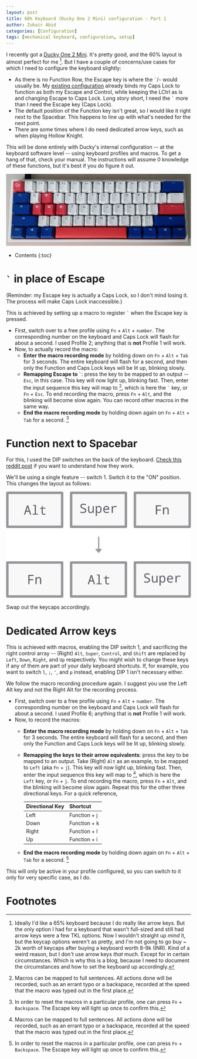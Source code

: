 ```yaml
---
layout: post
title: 60% Keyboard (Ducky One 2 Mini) configuration - Part 1
author: Zubair Abid
categories: [Configuration]
tags: [mechanical keyboard, configuration, setup] 
---
```


I recently got a [Ducky One 2 Mini]. It's pretty good, and the 60% layout is
almost perfect for me [^65lament]. But I have a couple of concerns/use cases for
which I need to configure the keyboard slightly:

- As there is no Function Row, the Escape key is where the `` ` ``/`~`  would
  usually be. My [existing configuration] already binds my Caps Lock to function
  as both my Escape and Control, while keeping the LCtrl as is and changing
  Escape to Caps Lock. Long story short, I need the `` ` `` more than I need the
  Escape key (Caps Lock). 
- The default position of the Function key isn't great, so I would like it right
  next to the Spacebar. This happens to line up with what's needed for the next
  point.
- There are some times where I do need dedicated arrow keys, such as when
  playing Hollow Knight. 

This will be done entirely with Ducky's internal configuration -- at the
keyboard software level -- using keyboard profiles and macros. To get a hang of
that, check your manual. The instructions will assume 0 knowledge of these
functions, but it's best if you do figure it out.

![The keyboard](/assets/img/keeb.png)

* Contents
{:toc}

# `` ` `` in place of Escape

(Reminder: my Escape key is actually a Caps Lock, so I don't mind losing it. The
process will make Caps Lock inaccessible.)

This is achieved by setting up a macro to register `` ` `` when the Escape key
is pressed. 

- First, switch over to a free profile using `Fn` + `Alt` + `number`. The
  corresponding number on the keyboard and Caps Lock will flash for about a 
  second. I used Profile 2; anything that is **not** Profile 1 will work. 
- Now, to actually record the macro:
    - **Enter the macro recording mode** by holding down on `Fn` + `Alt` + `Tab`
      for 3 seconds. The entire keyboard will flash for a second, and then only 
      the Function and Caps Lock keys will be lit up, blinking slowly. 
    - **Remapping Escape to `` ` ``**: press the key to be mapped to an output
      -- `Esc`, in this case. This key will now light up, blinking fast. Then,
      enter the input sequence this key will map to [^macroseq], which is here
      the `` ` `` key, or `Fn` + `Esc`. To end recording the macro, press `Fn` +
      `Alt`, and the blinking will become slow again. You can record other
      macros in the same way.
    - **End the macro recording mode** by holding down again on `Fn` + `Alt` +
      `Tab` for a second. [^deleting]

# Function next to Spacebar

For this, I used the DIP switches on the back of the keyboard. 
[Check this reddit post] if you want to understand how they work. 

We'll be using a single feature -- switch 1. Switch it to the "ON" position.
This changes the layout as follows:

![The change brought about by switch 1](/assets/img/duckydip1.png)

Swap out the keycaps accordingly.

# Dedicated Arrow keys

This is achieved with macros, enabling the DIP switch 1, and sacrificing the 
right control array -- (Right) `Alt`, `Super`,
`Control`, and `Shift` are replaced by `Left`, `Down`, `Right`, and `Up` 
respectively. You
might wish to change these keys if any of them are part of your daily keyboard
shortcuts. If, for example, you want to switch `l`, `;`, `'`, and `p` instead,
enabling DIP 1 isn't necessary either.

We follow the macro recording procedure again. I suggest you use the Left Alt
key and not the Right Alt for the recording process.

- First, switch over to a free profile using `Fn` + `Alt` + `number`. The
  corresponding number on the keyboard and Caps Lock will flash for about a 
  second. I used Profile 6; anything that is **not** Profile 1 will work. 
- Now, to record the macros:
    - **Enter the macro recording mode** by holding down on `Fn` + `Alt` + `Tab`
      for 3 seconds. The entire keyboard will flash for a second, and then only 
      the Function and Caps Lock keys will be lit up, blinking slowly. 
    - **Remapping the keys to their arrow equivalents**: press the key to be 
      mapped to an output. Take (Right) `Alt` as an example, to be mapped to
      `Left` (aka `Fn` + `j`). This key will now light up, blinking fast. Then,
      enter the input sequence this key will map to [^macroseq], which is here
      the `Left` key, or `Fn` + `j`. To end recording the macro, press `Fn` +
      `Alt`, and the blinking will become slow again. Repeat this for the other
      three directional keys. For a quick reference, 

      | Directional Key | Shortcut     |
      |-----------------|--------------|
      | Left            | Function + j |
      | Down            | Function + k |
      | Right           | Function + l |
      | Up              | Function + i |

    - **End the macro recording mode** by holding down again on `Fn` + `Alt` +
      `Tab` for a second. [^deleting]

This will only be active in your profile configured, so you can switch to it
only for very specific case, as I do.

[existing configuration]: ./escapectrl

[Ducky One 2 Mini]: https://www.duckychannel.com.tw/en/Ducky-One2-Mini-Good-in-Blue

[Check this reddit post]: https://www.reddit.com/r/MechanicalKeyboards/comments/50bn9h/guide_ducky_one_how_to_use_dip_switches/

# Footnotes

[^deleting]: In order to reset the macros in a particular profile, one can press `Fn` + `Backspace`. The Escape key will light up once to confirm this.

[^macroseq]: Macros can be mapped to full sentences. All actions done will be recorded, such as an errant typo or a backspace, recorded at the speed that the macro was typed out in the first place.

[^65lament]: Ideally I'd like a 65% keyboard because I do really like arrow keys. But the only option I had for a keyboard that wasn't full-sized and still had arrow keys were a few TKL options. Now I wouldn't straight up *mind* it, but the keycap options weren't as pretty, and I'm not going to go buy ~ 2k worth of keycaps after buying a keyboard worth 8-9k (INR). Kind of a weird reason, but I don't use arrow keys *that* much. Except for in certain circumstances. Which is why this is a blog, because I need to document the circumstances and how to set the keyboard up accordingly.
